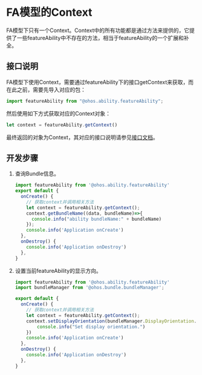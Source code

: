 # FA模型的Context


FA模型下只有一个Context。Context中的所有功能都是通过方法来提供的，它提供了一些featureAbility中不存在的方法，相当于featureAbility的一个扩展和补全。


## 接口说明

FA模型下使用Context，需要通过featureAbility下的接口getContext来获取，而在此之前，需要先导入对应的包：


```ts
import featureAbility from "@ohos.ability.featureAbility";
```

然后使用如下方式获取对应的Context对象：


```ts
let context = featureAbility.getContext()
```

最终返回的对象为Context，其对应的接口说明请参见[接口文档](../reference/apis/js-apis-inner-app-context.md)。


## 开发步骤

1. 查询Bundle信息。
   
   ```ts
   import featureAbility from '@ohos.ability.featureAbility'
   export default {
     onCreate() {
       // 获取context并调用相关方法
       let context = featureAbility.getContext();
       context.getBundleName((data, bundleName)=>{
         console.info("ability bundleName:" + bundleName)
       });
       console.info('Application onCreate')
     },
     onDestroy() {
       console.info('Application onDestroy')
     },
   }
   ```

2. 设置当前featureAbility的显示方向。
   
   ```ts
   import featureAbility from '@ohos.ability.featureAbility'
   import bundleManager from '@ohos.bundle.bundleManager';
   
   export default {
     onCreate() {
       // 获取context并调用相关方法
       let context = featureAbility.getContext();
       context.setDisplayOrientation(bundleManager.DisplayOrientation.LANDSCAPE).then(() => {
           console.info("Set display orientation.")
       })
       console.info('Application onCreate')
     },
     onDestroy() {
       console.info('Application onDestroy')
     },
   }
   ```
